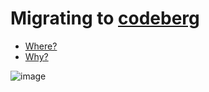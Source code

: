 # Migrating to [codeberg](https://codeberg.org/highghlow/nixos-config)
- [Where?](https://codeberg.org/highghlow/nixos-config/)
- [Why?](https://sfconservancy.org/GiveUpGitHub/)

![image](https://github.com/user-attachments/assets/45d80320-cb3c-452b-a59d-135d294d061a)
